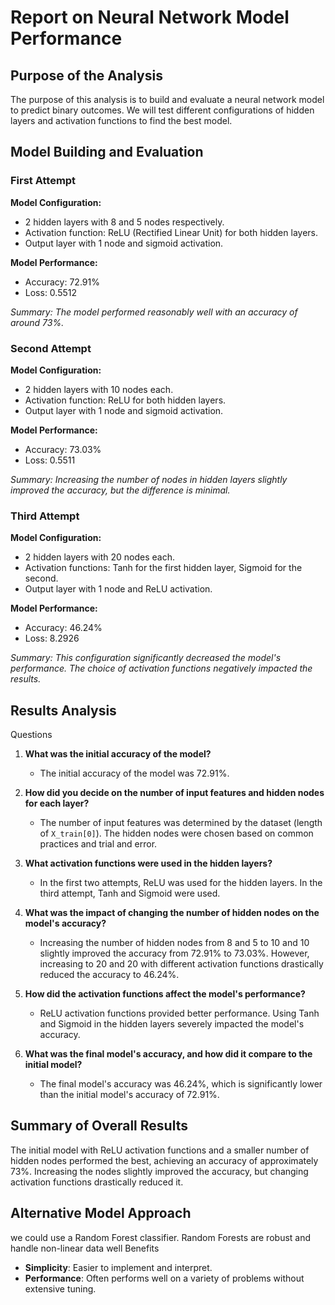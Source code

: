 # Report on Neural Network Model Performance

## Purpose of the Analysis
The purpose of this analysis is to build and evaluate a neural network model to predict binary outcomes. We will test different configurations of hidden layers and activation functions to find the best model.

## Model Building and Evaluation

### First Attempt
**Model Configuration:**
- 2 hidden layers with 8 and 5 nodes respectively.
- Activation function: ReLU (Rectified Linear Unit) for both hidden layers.
- Output layer with 1 node and sigmoid activation.

**Model Performance:**
- Accuracy: 72.91%
- Loss: 0.5512

*Summary: The model performed reasonably well with an accuracy of around 73%.*

### Second Attempt
**Model Configuration:**
- 2 hidden layers with 10 nodes each.
- Activation function: ReLU for both hidden layers.
- Output layer with 1 node and sigmoid activation.

**Model Performance:**
- Accuracy: 73.03%
- Loss: 0.5511

*Summary: Increasing the number of nodes in hidden layers slightly improved the accuracy, but the difference is minimal.*

### Third Attempt
**Model Configuration:**
- 2 hidden layers with 20 nodes each.
- Activation functions: Tanh for the first hidden layer, Sigmoid for the second.
- Output layer with 1 node and ReLU activation.

**Model Performance:**
- Accuracy: 46.24%
- Loss: 8.2926

*Summary: This configuration significantly decreased the model's performance. The choice of activation functions negatively impacted the results.*

## Results Analysis

 Questions 

1. **What was the initial accuracy of the model?**
   - The initial accuracy of the model was 72.91%.

2. **How did you decide on the number of input features and hidden nodes for each layer?**
   - The number of input features was determined by the dataset (length of `X_train[0]`). The hidden nodes were chosen based on common practices and trial and error.

3. **What activation functions were used in the hidden layers?**
   - In the first two attempts, ReLU was used for the hidden layers. In the third attempt, Tanh and Sigmoid were used.

4. **What was the impact of changing the number of hidden nodes on the model's accuracy?**
   - Increasing the number of hidden nodes from 8 and 5 to 10 and 10 slightly improved the accuracy from 72.91% to 73.03%. However, increasing to 20 and 20 with different activation functions drastically reduced the accuracy to 46.24%.

5. **How did the activation functions affect the model's performance?**
   - ReLU activation functions provided better performance. Using Tanh and Sigmoid in the hidden layers severely impacted the model's accuracy.

6. **What was the final model's accuracy, and how did it compare to the initial model?**
   - The final model's accuracy was 46.24%, which is significantly lower than the initial model's accuracy of 72.91%.

## Summary of Overall Results
The initial model with ReLU activation functions and a smaller number of hidden nodes performed the best, achieving an accuracy of approximately 73%. Increasing the nodes slightly improved the accuracy, but changing activation functions drastically reduced it.

## Alternative Model Approach
we could use a Random Forest classifier. Random Forests are robust and handle non-linear data well
 Benefits
- **Simplicity**: Easier to implement and interpret.
- **Performance**: Often performs well on a variety of problems without extensive tuning.
